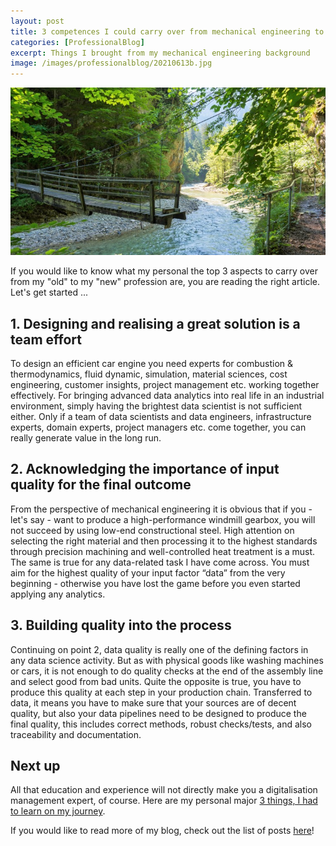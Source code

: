 ```yaml
---
layout: post
title: 3 competences I could carry over from mechanical engineering to digitalisation and data science
categories: [ProfessionalBlog]
excerpt: Things I brought from my mechanical engineering background
image: /images/professionalblog/20210613b.jpg
---
```


![Jakob’s Professional blog](../images/professionalblog/20210613b.jpg)

If you would like to know what my personal the top 3 aspects to carry over from my "old" to my "new" profession are, you are reading the right article. Let's get started ...

## 1. Designing and realising a great solution is a team effort

To design an efficient car engine you need experts for combustion & thermodynamics, fluid dynamic, simulation, material sciences, cost engineering, customer insights, project management etc. working together effectively. For bringing advanced data analytics into real life in an industrial environment, simply having the brightest data scientist is not sufficient either. Only if a team of data scientists and data engineers, infrastructure experts, domain experts, project managers etc. come together, you can really generate value in the long run.

## 2. Acknowledging the importance of input quality for the final outcome

From the perspective of mechanical engineering it is obvious that if you - let's say - want to produce a high-performance windmill gearbox, you will not succeed by using low-end constructional steel. High attention on selecting the right material and then processing it to the highest standards through precision machining and well-controlled heat treatment is a must. The same is true for any data-related task I have come across. You must aim for the highest quality of your input factor “data” from the very beginning - otherwise you have lost the game before you even started applying any analytics.

## 3. Building quality into the process

Continuing on point 2, data quality is really one of the defining factors in any data science activity. But as with physical goods like washing machines or cars, it is not enough to do quality checks at the end of the assembly line and select good from bad units. Quite the opposite is true, you have to produce this quality at each step in your production chain. Transferred to data, it means you have to make sure that your sources are of decent quality, but also your data pipelines need to be designed to produce the final quality, this includes correct methods, robust checks/tests, and also traceability and documentation.

## Next up

All that education and experience will not directly make you a digitalisation management expert, of course. Here are my personal major [3 things, I had to learn on my journey](../3_competences_I_had_to_acquire_when_changing_from_mechanical_engineering_to_digitalisation_and_data_science).

If you would like to read more of my blog, check out the list of posts [here](../welcome_to_jakobs_professional_blog)!
